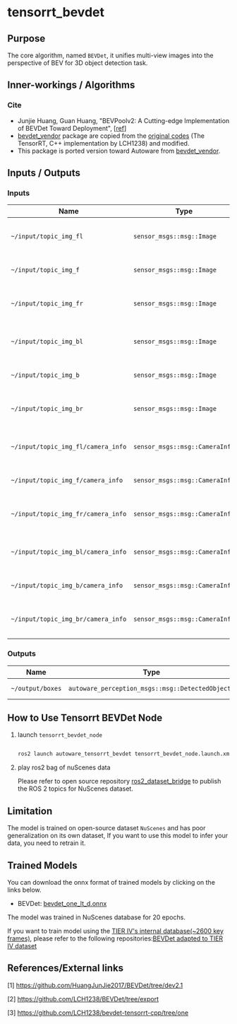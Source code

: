 # tensorrt_bevdet <!-- cspell: ignore bevdet -->

## Purpose

The core algorithm, named `BEVDet`, it unifies multi-view images into the perspective of BEV for 3D object detection task.

## Inner-workings / Algorithms

### Cite

<!-- cspell: ignore Junjie Huang, Guan Huang -->

- Junjie Huang, Guan Huang, "BEVPoolv2: A Cutting-edge Implementation of BEVDet Toward Deployment", [[ref](https://arxiv.org/pdf/2211.17111)]
- [bevdet_vendor](https://github.com/autowarefoundation/bevdet_vendor) package are copied from the [original codes](https://github.com/LCH1238/bevdet-tensorrt-cpp/tree/one) (The TensorRT, C++ implementation by LCH1238) and modified.
- This package is ported version toward Autoware from [bevdet_vendor](https://github.com/autowarefoundation/bevdet_vendor).

## Inputs / Outputs

### Inputs

| Name                               | Type                           | Description                         |
| ---------------------------------- | ------------------------------ | ----------------------------------- |
| `~/input/topic_img_fl`             | `sensor_msgs::msg::Image`      | input front_left camera image       |
| `~/input/topic_img_f`              | `sensor_msgs::msg::Image`      | input front camera image            |
| `~/input/topic_img_fr`             | `sensor_msgs::msg::Image`      | input front_right camera image      |
| `~/input/topic_img_bl`             | `sensor_msgs::msg::Image`      | input back_left camera image        |
| `~/input/topic_img_b`              | `sensor_msgs::msg::Image`      | input back camera image             |
| `~/input/topic_img_br`             | `sensor_msgs::msg::Image`      | input back_right camera image       |
| `~/input/topic_img_fl/camera_info` | `sensor_msgs::msg::CameraInfo` | input front_left camera parameters  |
| `~/input/topic_img_f/camera_info`  | `sensor_msgs::msg::CameraInfo` | input front camera parameters       |
| `~/input/topic_img_fr/camera_info` | `sensor_msgs::msg::CameraInfo` | input front_right camera parameters |
| `~/input/topic_img_bl/camera_info` | `sensor_msgs::msg::CameraInfo` | input back_left camera parameters   |
| `~/input/topic_img_b/camera_info`  | `sensor_msgs::msg::CameraInfo` | input back camera parameters        |
| `~/input/topic_img_br/camera_info` | `sensor_msgs::msg::CameraInfo` | input back_right camera parameters  |

### Outputs

| Name             | Type                                             | Description      |
| ---------------- | ------------------------------------------------ | ---------------- |
| `~/output/boxes` | `autoware_perception_msgs::msg::DetectedObjects` | detected objects |

## How to Use Tensorrt BEVDet Node

1. launch `tensorrt_bevdet_node`

   ```bash

   ros2 launch autoware_tensorrt_bevdet tensorrt_bevdet_node.launch.xml
   ```

2. play ros2 bag of nuScenes data

   Please refer to open source repository [ros2_dataset_bridge](https://github.com/Owen-Liuyuxuan/ros2_dataset_bridge) to publish the ROS 2 topics for NuScenes dataset.

## Limitation

The model is trained on open-source dataset `NuScenes` and has poor generalization on its own dataset, If you want to use this model to infer your data, you need to retrain it.

## Trained Models

You can download the onnx format of trained models by clicking on the links below.

- BEVDet: [bevdet_one_lt_d.onnx](https://drive.google.com/file/d/1eMGJfdCVlDPBphBTjMcnIh3wdW7Q7WZB/view?usp=sharing)

The model was trained in NuScenes database for 20 epochs.

If you want to train model using the [TIER IV's internal database(~2600 key frames)](https://drive.google.com/file/d/1UaarK88HZu09sf7Ix-bEVl9zGNGFwTVL/view?usp=sharing), please refer to the following repositories:[BEVDet adapted to TIER IV dataset](https://github.com/cyn-liu/BEVDet/tree/train_export)

## References/External links

[1] <https://github.com/HuangJunJie2017/BEVDet/tree/dev2.1>

[2] <https://github.com/LCH1238/BEVDet/tree/export>

[3] <https://github.com/LCH1238/bevdet-tensorrt-cpp/tree/one>
